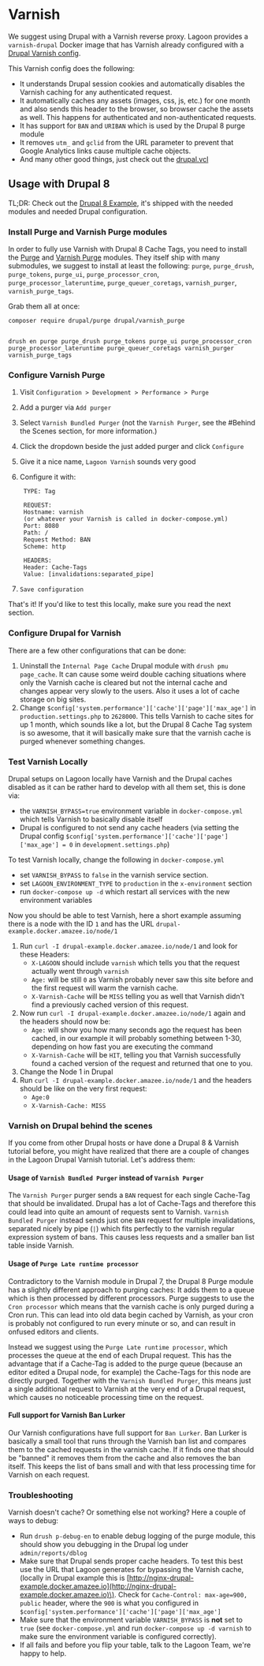 # Varnish

We suggest using Drupal with a Varnish reverse proxy. Lagoon provides a `varnish-drupal` Docker image that has Varnish already configured with a [Drupal Varnish config](https://github.com/amazeeio/lagoon/blob/master/images/varnish-drupal/drupal.vcl).

This Varnish config does the following:

* It understands Drupal session cookies and automatically disables the Varnish caching for any authenticated request.
* It automatically caches any assets \(images, css, js, etc.\) for one month and also sends this header to the browser, so browser cache the assets as well. This happens for authenticated and non-authenticated requests.
* It has support for `BAN` and `URIBAN` which is used by the Drupal 8 purge module
* It removes `utm_` and `gclid` from the URL parameter to prevent that Google Analytics links cause multiple cache objects.
* And many other good things, just check out the [drupal.vcl](https://github.com/amazeeio/lagoon/blob/master/images/varnish-drupal/drupal.vcl)

## Usage with Drupal 8

TL;DR: Check out the [Drupal 8 Example](https://github.com/amazeeio/drupal-example), it's shipped with the needed modules and needed Drupal configuration.

### Install Purge and Varnish Purge modules

In order to fully use Varnish with Drupal 8 Cache Tags, you need to install the [Purge](https://www.drupal.org/project/purge) and [Varnish Purge](https://www.drupal.org/project/varnish_purge) modules. They itself ship with many submodules, we suggest to install at least the following: `purge`, `purge_drush`, `purge_tokens`, `purge_ui`, `purge_processor_cron`, `purge_processor_lateruntime`, `purge_queuer_coretags`, `varnish_purger`, `varnish_purge_tags`.

Grab them all at once:

```text
composer require drupal/purge drupal/varnish_purge


drush en purge purge_drush purge_tokens purge_ui purge_processor_cron purge_processor_lateruntime purge_queuer_coretags varnish_purger varnish_purge_tags
```

### Configure Varnish Purge

1. Visit `Configuration > Development > Performance > Purge`
2. Add a purger via `Add purger`
3. Select `Varnish Bundled Purger` \(not the `Varnish Purger`, see the \#Behind the Scenes section, for more information.\)
4. Click the dropdown beside the just added purger and click `Configure`
5. Give it a nice name, `Lagoon Varnish` sounds very good
6. Configure it with:

   ```text
    TYPE: Tag

    REQUEST:
    Hostname: varnish
    (or whatever your Varnish is called in docker-compose.yml)
    Port: 8080
    Path: /
    Request Method: BAN
    Scheme: http

    HEADERS:
    Header: Cache-Tags
    Value: [invalidations:separated_pipe]
   ```

7. `Save configuration`

That's it! If you'd like to test this locally, make sure you read the next section.

### Configure Drupal for Varnish

There are a few other configurations that can be done:

1. Uninstall the `Internal Page Cache` Drupal module with `drush pmu page_cache`. It can cause some weird double caching situations where only the Varnish cache is cleared but not the internal cache and changes appear very slowly to the users. Also it uses a lot of cache storage on big sites.
2. Change `$config['system.performance']['cache']['page']['max_age']` in `production.settings.php` to `2628000`. This tells Varnish to cache sites for up 1 month, which sounds like a lot, but the Drupal 8 Cache Tag system is so awesome, that it will basically make sure that the varnish cache is purged whenever something changes.

### Test Varnish Locally

Drupal setups on Lagoon locally have Varnish and the Drupal caches disabled as it can be rather hard to develop with all them set, this is done via:

* the `VARNISH_BYPASS=true` environment variable in `docker-compose.yml` which tells Varnish to basically disable itself
* Drupal is configured to not send any cache headers \(via setting the Drupal config `$config['system.performance']['cache']['page']['max_age'] = 0` in `development.settings.php`\)

To test Varnish locally, change the following in `docker-compose.yml`

* set `VARNISH_BYPASS` to `false` in the varnish service section.
* set `LAGOON_ENVIRONMENT_TYPE` to `production` in the `x-environment` section
* run `docker-compose up -d` which restart all services with the new environment variables

Now you should be able to test Varnish, here a short example assuming there is a node with the ID `1` and has the URL `drupal-example.docker.amazee.io/node/1`

1. Run `curl -I drupal-example.docker.amazee.io/node/1` and look for these Headers:
   * `X-LAGOON` should include `varnish` which tells you that the request actually went through `varnish`
   * `Age:` will be still `0` as Varnish probably never saw this site before and the first request will warm the varnish cache.
   * `X-Varnish-Cache` will be `MISS` telling you as well that Varnish didn't find a previously cached version of this request.
2. Now run `curl -I drupal-example.docker.amazee.io/node/1` again and the headers should now be:
   * `Age:` will show you how many seconds ago the request has been cached, in our example it will probably something between 1-30, depending on how fast you are executing the command
   * `X-Varnish-Cache` will be `HIT`, telling you that Varnish successfully found a cached version of the request and returned that one to you.
3. Change the Node 1 in Drupal
4. Run `curl -I drupal-example.docker.amazee.io/node/1` and the headers should be like on the very first request:
   * `Age:0`
   * `X-Varnish-Cache: MISS`

### Varnish on Drupal behind the scenes

If you come from other Drupal hosts or have done a Drupal 8 & Varnish tutorial before, you might have realized that there are a couple of changes in the Lagoon Drupal Varnish tutorial. Let's address them:

#### Usage of `Varnish Bundled Purger` instead of `Varnish Purger`

The `Varnish Purger` purger sends a `BAN` request for each single Cache-Tag that should be invalidated. Drupal has a lot of Cache-Tags and therefore this could lead into quite an amount of requests sent to Varnish. `Varnish Bundled Purger` instead sends just one `BAN` request for multiple invalidations, separated nicely by pipe \(`|`\) which fits perfectly to the varnish regular expression system of bans. This causes less requests and a smaller ban list table inside Varnish.

#### Usage of `Purge Late runtime processor`

Contradictory to the Varnish module in Drupal 7, the Drupal 8 Purge module has a slightly different approach to purging caches: It adds them to a queue which is then processed by different processors. Purge suggests to use the `Cron processor` which means that the varnish cache is only purged during a Cron run. This can lead into old data begin cached by Varnish, as your cron is probably not configured to run every minute or so, and can result in onfused editors and clients.

Instead we suggest using the `Purge Late runtime processor`, which processes the queue at the end of each Drupal request. This has the advantage that if a Cache-Tag is added to the purge queue \(because an editor edited a Drupal node, for example\) the Cache-Tags for this node are directly purged. Together with the `Varnish Bundled Purger`, this means just a single additional request to Varnish at the very end of a Drupal request, which causes no noticeable processing time on the request.

#### Full support for Varnish Ban Lurker

Our Varnish configurations have full support for `Ban Lurker`. Ban Lurker is basically a small tool that runs through the Varnish ban list and compares them to the cached requests in the varnish cache. If it finds one that should be "banned" it removes them from the cache and also removes the ban itself. This keeps the list of bans small and with that less processing time for Varnish on each request.

### Troubleshooting

Varnish doesn't cache? Or something else not working? Here a couple of ways to debug:

* Run `drush p-debug-en` to enable debug logging of the purge module, this should show you debugging in the Drupal log under `admin/reports/dblog`
* Make sure that Drupal sends proper cache headers. To test this best use the URL that Lagoon generates for bypassing the Varnish cache, \(locally in Drupal example this is [http://nginx-drupal-example.docker.amazee.io](http://nginx-drupal-example.docker.amazee.io)\). Check for `Cache-Control: max-age=900, public` header, where the `900` is what you configured in `$config['system.performance']['cache']['page']['max_age']`
* Make sure that the environment variable `VARNISH_BYPASS` is **not** set to `true` \(see `docker-compose.yml` and run `docker-compose up -d varnish` to make sure the environment variable is configured correctly\).
* If all fails and before you flip your table, talk to the Lagoon Team, we're happy to help.


